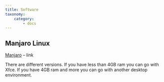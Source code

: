 ```yaml
---
title: Software
taxonomy:
    category:
        - docs
---
```


## Manjaro Linux
[Manjaro](https://manjaro.org/get-manjaro/) – link

There are different versions. If you have less than 4GB ram you can go with Xfce. If you have 4GB ram and more you can go with another desktop environment.

